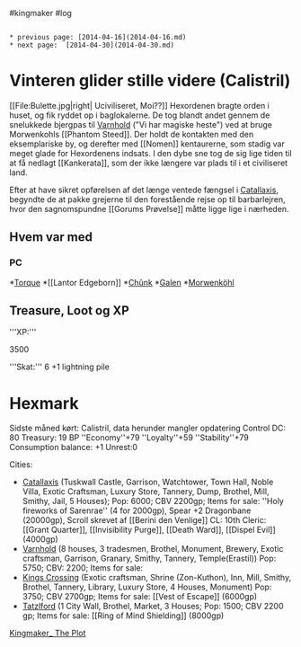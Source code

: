 #kingmaker #log

```ad-info

* previous page: [2014-04-16](2014-04-16.md)
* next page:  [2014-04-30](2014-04-30.md) 
```

# Vinteren glider stille videre (Calistril)  
 
[[File:Bulette.jpg|right| Uciviliseret, Moi??]]
Hexordenen bragte orden i huset, og fik ryddet op i baglokalerne. De tog blandt andet gennem de snelukkede bjergpas til [Varnhold](Varnhold.md) ("Vi har magiske heste") ved at bruge Morwenkohls [[Phantom Steed]]. Der holdt de kontakten med den eksemplariske by, og derefter med [[Nomen]] kentaurerne, som stadig var meget glade for Hexordenens indsats. I den dybe sne tog de sig lige tiden til at få nedlagt [[Kankerata]], som der ikke længere var plads til i et civiliseret land. 
Efter at have sikret opførelsen af det længe ventede fængsel i [Catallaxis](Catallaxis.md), begyndte de at pakke grejerne til den forestående rejse op til barbarlejren, hvor den sagnomspundne [[Gorums Prøvelse]] måtte ligge lige i nærheden.
## Hvem var med 
### PC 
 
*[Torque](Torque%20Firebrand.md)
*[[Lantor Edgeborn]]
*[Chûnk](Chûnk%20Van%20Der%20Hamer.md)
*[Galen](Galen%20Jabir.md)
*[Morwenköhl](Morwenköhl.md)
## Treasure, Loot og XP 
'''XP:''' 
3500
'''Skat:''' 
6 +1 lightning pile
# Hexmark  
Sidste måned kørt: Calistril, data herunder mangler opdatering
Control DC: 80 Treasury: 19 BP 
 ''Economy''+79 ''Loyalty''+59 ''Stability''+79
Consumption balance: +1 Unrest:0
Cities:
* [Catallaxis](Catallaxis.md) (Tuskwall Castle, Garrison, Watchtower, Town Hall, Noble Villa, Exotic Craftsman, Luxury Store, Tannery, Dump, Brothel, Mill, Smithy, Jail, 5 Houses); Pop: 6000; CBV 2200gp; Items for sale: ''Holy fireworks of Sarenrae'' (4 for 2000gp), Spear +2 Dragonbane (20000gp), Scroll skrevet af [[Berini den Venlige]] CL: 10th Cleric: [[Grant Quarter]], [[Invisibility Purge]], [[Death Ward]], [[Dispel Evil]] (4000gp)
* [Varnhold](Varnhold.md) (8 houses, 3 tradesmen, Brothel, Monument, Brewery, Exotic craftsman, Garrison, Granary, Smithy, Tannery, Temple(Erastil)) Pop: 5750; CBV: 2200; Items for sale: 
* [Kings Crossing](Kings%20Crossing.md) (Exotic craftsman, Shrine (Zon-Kuthon), Inn, Mill, Smithy, Brothel, Tannery, Library, Luxury Store, 4 Houses, Monument) Pop: 3750; CBV 2700gp; Items for sale: [[Vest of Escape]] (6000gp)
* [Tatzlford](Tatzlford.md) (1 City Wall, Brothel, Market, 3 Houses; Pop: 1500; CBV 2200 gp; Items for sale: [[Ring of Mind Shielding]] (8000gp)
[Kingmaker_ The Plot](Kingmaker_%20The%20Plot.md)
